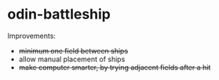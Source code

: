 # odin-battleship

Improvements:

- ~~minimum one field between ships~~
- allow manual placement of ships
- ~~make computer smarter, by trying adjacent fields after a hit~~
